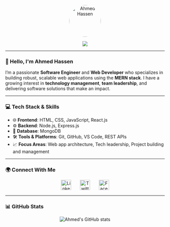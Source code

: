 
<p align="center">
  <a href="https://github.com/Ahmedhassen01">
    <img src="https://github.com/user-attachments/assets/7786e4af-00b8-46b4-95b3-eda55c1f2f9b" alt="Ahmed Hassen" width="100" height="100" style="border-radius: 100%;" />
  </a>
</p>

<p align="center">
  <a href="https://github.com/Ahmedhassen01/Ahmedhassen01">
    <img src="https://readme-typing-svg.demolab.com/?lines=Full-stack%20MERN%20Developer;Passionate%20about%20Tech%20Leadership;Web%20Engineer%20with%20a%20vision;Always%20learning%20and%20building!&font=Fira%20Code&center=true&width=500&height=45&color=00c9a7&vCenter=true&pause=1000&size=22" />
  </a>
</p>

---

### 👋 Hello, I'm Ahmed Hassen

I’m a passionate **Software Engineer** and **Web Developer** who specializes in building robust, scalable web applications using the **MERN stack**. I have a growing interest in **technology management**, **team leadership**, and delivering software solutions that make an impact.

---

### 💻 Tech Stack & Skills

- 🌐 **Frontend**: HTML, CSS, JavaScript, React.js
- ⚙️ **Backend**: Node.js, Express.js
- 🧠 **Database**: MongoDB
- 🛠️ **Tools & Platforms**: Git, GitHub, VS Code, REST APIs
- 📈 **Focus Areas**: Web app architecture, Tech leadership, Project building and management

---

### 🌍 Connect With Me

<p align="center">
  <a href="https://www.linkedin.com/in/ahmed-hassen-se"><img width="32px" alt="LinkedIn" title="LinkedIn" src="https://i.imgur.com/yRpa1dQ.png"/></a>
  &#8287;&#8287;&#8287;&#8287;&#8287;
  <a href="https://x.com/Zaamb55"><img width="32px" alt="Twitter" title="Twitter" src="https://i.imgur.com/AixJgnm.png"/></a>
  &#8287;&#8287;&#8287;&#8287;&#8287;
  <a href="https://www.facebook.com/share/1aA3GFcYMv/"><img width="32px" alt="Facebook" title="Facebook" src="https://i.imgur.com/fep1WsG.png"/></a>
</p>

---

### 📊 GitHub Stats

<p align="center">
  <img src="https://github-readme-stats.vercel.app/api?username=Ahmedhassen01&show_icons=true&theme=radical" alt="Ahmed's GitHub stats" />
</p>
<!--
<p align="center">
  <img src="https://github-readme-streak-stats.herokuapp.com/?user=Ahmedhassen01&theme=radical" alt="Ahmed's GitHub streak" />
</p>
### 🚀 Let's Build the Future
> *"Building web experiences, managing tech strategies, and always pushing boundaries."*
-->
